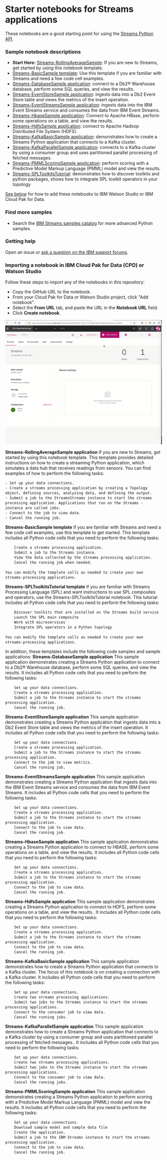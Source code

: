 # Starter notebooks for Streams applications

These notebooks are a good starting point for using the [Streams Python API](http://ibmstreams.github.io/streamsx.documentation/docs/python/1.6/python-appapi-devguide/).

### Sample notebook descriptions
- **Start Here:** [Streams-RollingAverageSample](#RollingAverageSample):  If you are new to Streams, get started by using this notebook template. 
- [Streams-BasicSample template](#BasicSample):  Use this template if you are familiar with Streams and need a few code cell examples.
- [Streams-DatabaseSample application](#DatabaseSample): connect to a Db2® Warehouse database, perform some SQL queries, and view the results.
- [Streams-EventStoreSample application](#EventStoreSample): ingests data into a Db2 Event Store table and views the metrics of the insert operation. 
- [Streams-EventStreamsSample application](#EventStreamsSample): ingests data into the IBM Event Streams service and consumes the data from IBM Event Streams.
- [Streams-HbaseSample application](#HbaseSample): Connect to Apache HBase, perform some operations on a table, and view the results.
- [Streams-HdfsSample application](#HdfsSample): connect to Apache Hadoop Distributed File System (HDFS).
- [Streams-KafkaBasicSample application](#KafkaBasicSample):  demonstrates how to create a Streams Python application that connects to a Kafka cluster. 
- [Streams-KafkaParallelSample application](#KafkaParallelSample):  connects to a Kafka cluster by using a consumer group and uses partitioned parallel processing of fetched messages.
- [Streams-PMMLScoringSample application](#PMMLScoringSample): perform scoring with a Predictive Model Markup Language (PMML) model and view the results.
- [Streams-SPLToolkitsTutorial](#SPLToolkitsTutorial): demonstrates how to discover toolkits and python packages, shows how to integrate SPL toolkit operators in your topology

[See below](#howto) for how to add these notebooks to IBM Watson Studio or IBM Cloud Pak for Data.


### Find more samples
- Search the [IBM Streams samples catalog](https://ibmstreams.github.io/samples/?filter=python) for more advanced Python samples.

### Getting help

Open an issue or [ask a question on the IBM support forums](https://www.ibm.com/mysupport/s/forumsproduct?language=en_US&name=Streams&id=0TO50000000IQN0GAO).


<a name="howto"></a>
### Importing a notebook in IBM Cloud Pak for Data (CPD) or Watson Studio

Follow these steps to import any of the notebooks in this repository:

- Copy the GitHub URL to the notebook.
- From your Cloud Pak for Data or Watson Studio project, click "Add notebook". 
- Select the **From URL** tab, and paste the URL in the **Notebook URL** field.
- Click **Create notebook**.


![add a notebook from icp4d](img/add-notebook-icp4d.gif)


<a name="RollingAverageSample"></a>
**Streams-RollingAverageSample application**
 If you are new to Streams, get started by using this notebook template. This template provides detailed instructions on how to create a streaming Python application, which simulates a data hub that receives readings from sensors. You can find examples of how to perform the following tasks:

    - Set up your data connections.
    - Create a streams processing application by creating a Topology object, defining sources, analyzing data, and defining the output.
    - Submit a job to the StreamsStreams instance to start the streams processing application. Applications that run on the Streams - instance are called jobs.
    - Connect to the job to view data.
    - Cancel the running job.


<a name="BasicSample"></a>
**Streams-BasicSample template**
    If you are familiar with Streams and need a few code cell examples, use this template to get started. This template includes all Python code cells that you need to perform the following tasks:

        Create a streams processing application.
        Submit a job to the Streams instance.
        View the data collected by the streams processing application.
        Cancel the running job when needed.

    You can modify the template cells as needed to create your own streams-processing applications.

<a name="SPLToolkitsTutorial"></a>
**Streams-SPLToolkitsTutorial template**
    If you are familiar with Streams Processing Language (SPL) and want instructions to use SPL composites and operators, use the Streams-SPLToolkitsTutorial notebook. This tutorial includes all Python code cells that you need to perform the following tasks:

        Discover toolkits that are installed on the Streams build service
        Launch the SPL main composite
        Work with microservices
        Integrate SPL operators in a Python topology

    You can modify the template cells as needed to create your own streams-processing applications.

In addition, these templates include the following code samples and sample applications:
<a name="DatabaseSample"></a>
**Streams-DatabaseSample application**
    This sample application demonstrates creating a Streams Python application to connect to a Db2® Warehouse database, perform some SQL queries, and view the results. It includes all Python code cells that you need to perform the following tasks:

        Set up your data connections.
        Create a streams processing application.
        Submit a job to the Streams instance to start the streams processing application.
        Cancel the running job.
        
<a name="EventStoreSample"></a>
**Streams-EventStoreSample application**
    This sample application demonstrates creating a Streams Python application that ingests data into a Db2 Event Store table and views the metrics of the insert operation. It includes all Python code cells that you need to perform the following tasks:

        Set up your data connections.
        Create a streams processing application.
        Submit a job to the Streams instance to start the streams processing application.
        Connect to the job to view metrics.
        Cancel the running job.
        
<a name="EventStreamsSample"></a>
**Streams-EventStreamsSample application**
    This sample application demonstrates creating a Streams Python application that ingests data into the IBM Event Streams service and consumes the data from IBM Event Streams. It includes all Python code cells that you need to perform the following tasks:

        Set up your data connections.
        Create a streams processing application.
        Submit a job to the Streams instance to start the streams processing application.
        Connect to the job to view data.
        Cancel the running job.
        
<a name="HbaseSample"></a>
**Streams-HbaseSample application**
    This sample application demonstrates creating a Streams Python application to connect to HBASE, perform some operations on a table, and view the results. It includes all Python code cells that you need to perform the following tasks:

        Set up your data connections.
        Create a streams processing application.
        Submit a job to the Streams instance to start the streams processing application.
        Connect to the job to view data.
        Cancel the running job.
        
<a name="HdfsSample"></a>
**Streams-HdfsSample application**
    This sample application demonstrates creating a Streams Python application to connect to HDFS, perform some operations on a table, and view the results.. It includes all Python code cells that you need to perform the following tasks:

        Set up your data connections.
        Create a streams processing application.
        Submit a job to the Streams instance to start the streams processing application.
        Connect to the job to view data.
        Cancel the running job.
        
<a name="KafkaBasicSample"></a>
**Streams-KafkaBasicSample application**
    This sample application demonstrates how to create a Streams Python application that connects to a Kafka cluster. The focus of this notebook is on creating a connection with a Kafka cluster. It includes all Python code cells that you need to perform the following tasks:

        Set up your data connections.
        Create two streams processing applications.
        Submit two jobs to the Streams instance to start the streams processing applications.
        Connect to the consumer job to view data.
        Cancel the running jobs.
        
<a name="KafkaParallelSample"></a>
**Streams-KafkaParallelSample application**
    This sample application demonstrates how to create a Streams Python application that connects to a Kafka cluster by using a consumer group and uses partitioned parallel processing of fetched messages.. It includes all Python code cells that you need to perform the following tasks:

        Set up your data connections.
        Create two streams processing applications.
        Submit two jobs to the Streams instance to start the streams processing applications.
        Connect to the consumer job to view data.
        Cancel the running jobs.

<a name="PMMLScoringSample"></a>
**Streams-PMMLScoringSample application**
    This sample application demonstrates creating a Streams Python application to perform scoring with a Predictive Model Markup Language (PMML) model and view the results. It includes all Python code cells that you need to perform the following tasks:

        Set up your data connections.
        Download sample model and sample data file 
        Create the application.
        Submit a job to the IBM Streams instance to start the streams processing application.
        Connect to the job to view data.
        Cancel the running job.


